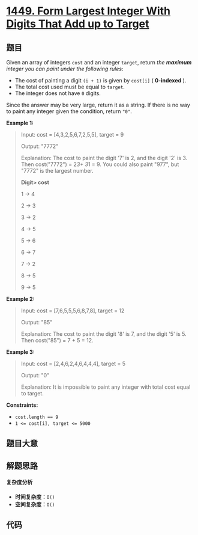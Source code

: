 # [1449. Form Largest Integer With Digits That Add up to Target](https://leetcode.com/problems/form-largest-integer-with-digits-that-add-up-to-target/)

## 题目

Given an array of integers `cost` and an integer `target`, return _the
**maximum** integer you can paint under the following rules_:

- The cost of painting a digit `(i + 1)` is given by `cost[i]` ( **0-indexed** ).
- The total cost used must be equal to `target`.
- The integer does not have `0` digits.

Since the answer may be very large, return it as a string. If there is no way
to paint any integer given the condition, return `"0"`.

**Example 1:**

> Input: cost = [4,3,2,5,6,7,2,5,5], target = 9
>
> Output: "7772"
>
> Explanation: The cost to paint the digit '7' is 2, and the digit '2' is 3. Then cost("7772") = 2*3+ 3*1 = 9. You could also paint "977", but "7772" is the largest number.
>
> **Digit>
> cost**
>
> 1 -> 4
>
> 2 -> 3
>
> 3 -> 2
>
> 4 -> 5
>
> 5 -> 6
>
> 6 -> 7
>
> 7 -> 2
>
> 8 -> 5
>
> 9 -> 5

**Example 2:**

> Input: cost = [7,6,5,5,5,6,8,7,8], target = 12
>
> Output: "85"
>
> Explanation: The cost to paint the digit '8' is 7, and the digit '5' is 5. Then cost("85") = 7 + 5 = 12.

**Example 3:**

> Input: cost = [2,4,6,2,4,6,4,4,4], target = 5
>
> Output: "0"
>
> Explanation: It is impossible to paint any integer with total cost equal to target.

**Constraints:**

- `cost.length == 9`
- `1 <= cost[i], target <= 5000`

## 题目大意

## 解题思路

#### 复杂度分析

- **时间复杂度**：`O()`
- **空间复杂度**：`O()`

## 代码

```javascript

```
